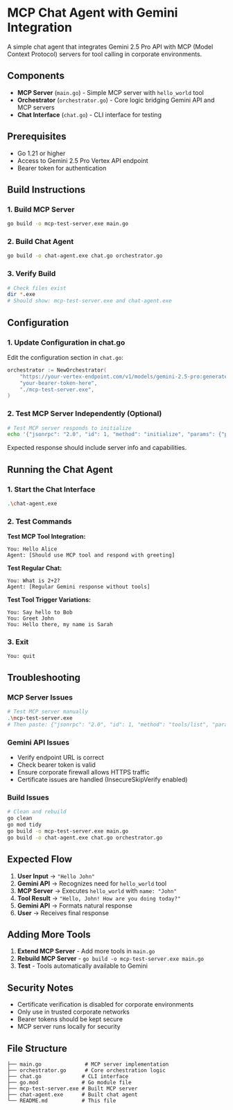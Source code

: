 # MCP Chat Agent with Gemini Integration

A simple chat agent that integrates Gemini 2.5 Pro API with MCP (Model Context Protocol) servers for tool calling in corporate environments.

## Components

- **MCP Server** (`main.go`) - Simple MCP server with `hello_world` tool
- **Orchestrator** (`orchestrator.go`) - Core logic bridging Gemini API and MCP servers
- **Chat Interface** (`chat.go`) - CLI interface for testing

## Prerequisites

- Go 1.21 or higher
- Access to Gemini 2.5 Pro Vertex API endpoint
- Bearer token for authentication

## Build Instructions

### 1. Build MCP Server
```bash
go build -o mcp-test-server.exe main.go
```

### 2. Build Chat Agent
```bash
go build -o chat-agent.exe chat.go orchestrator.go
```

### 3. Verify Build
```bash
# Check files exist
dir *.exe
# Should show: mcp-test-server.exe and chat-agent.exe
```

## Configuration

### 1. Update Configuration in chat.go
Edit the configuration section in `chat.go`:

```go
orchestrator := NewOrchestrator(
    "https://your-vertex-endpoint.com/v1/models/gemini-2.5-pro:generateContent",  // Your endpoint
    "your-bearer-token-here",                                                     // Your token
    "./mcp-test-server.exe",                                                      // MCP server path
)
```

### 2. Test MCP Server Independently (Optional)
```bash
# Test MCP server responds to initialize
echo '{"jsonrpc": "2.0", "id": 1, "method": "initialize", "params": {"protocolVersion": "2024-11-05", "capabilities": {"tools": {}}}}' | .\mcp-test-server.exe
```

Expected response should include server info and capabilities.

## Running the Chat Agent

### 1. Start the Chat Interface
```bash
.\chat-agent.exe
```

### 2. Test Commands

**Test MCP Tool Integration:**
```
You: Hello Alice
Agent: [Should use MCP tool and respond with greeting]
```

**Test Regular Chat:**
```
You: What is 2+2?
Agent: [Regular Gemini response without tools]
```

**Test Tool Trigger Variations:**
```
You: Say hello to Bob
You: Greet John
You: Hello there, my name is Sarah
```

### 3. Exit
```
You: quit
```

## Troubleshooting

### MCP Server Issues
```bash
# Test MCP server manually
.\mcp-test-server.exe
# Then paste: {"jsonrpc": "2.0", "id": 1, "method": "tools/list", "params": {}}
```

### Gemini API Issues
- Verify endpoint URL is correct
- Check bearer token is valid
- Ensure corporate firewall allows HTTPS traffic
- Certificate issues are handled (InsecureSkipVerify enabled)

### Build Issues
```bash
# Clean and rebuild
go clean
go mod tidy
go build -o mcp-test-server.exe main.go
go build -o chat-agent.exe chat.go orchestrator.go
```

## Expected Flow

1. **User Input** → `"Hello John"`
2. **Gemini API** → Recognizes need for `hello_world` tool
3. **MCP Server** → Executes `hello_world` with `name: "John"`
4. **Tool Result** → `"Hello, John! How are you doing today?"`
5. **Gemini API** → Formats natural response
6. **User** → Receives final response

## Adding More Tools

1. **Extend MCP Server** - Add more tools in `main.go`
2. **Rebuild MCP Server** - `go build -o mcp-test-server.exe main.go`
3. **Test** - Tools automatically available to Gemini

## Security Notes

- Certificate verification is disabled for corporate environments
- Only use in trusted corporate networks
- Bearer tokens should be kept secure
- MCP server runs locally for security

## File Structure
```
├── main.go              # MCP server implementation
├── orchestrator.go      # Core orchestration logic
├── chat.go             # CLI interface
├── go.mod              # Go module file
├── mcp-test-server.exe # Built MCP server
├── chat-agent.exe      # Built chat agent
└── README.md           # This file
```